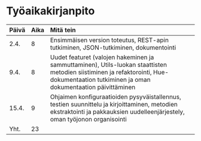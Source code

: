 # Työaikakirjanpito

| Päivä | Aika | Mitä tein |
| :----- | :----- | :----- |
| 2.4. | 8 | Ensimmäisen version toteutus, REST-apin tutkiminen, JSON-tutkiminen, dokumentointi |
| 9.4. | 8 | Uudet featuret (valojen hakeminen ja sammuttaminen), Utils-luokan staattisten metodien siistiminen ja refaktorointi, Hue-dokumentaation tutkiminen ja oman dokumentaation päivittäminen |
| 15.4. | 9 | Ohjaimen konfiguraatioiden pysyväistallennus, testien suunnittelu ja kirjoittaminen, metodien ekstraktointi ja pakkauksien uudelleenjärjestely, oman työjonon organisointi |
|Yht. | 23 | |

